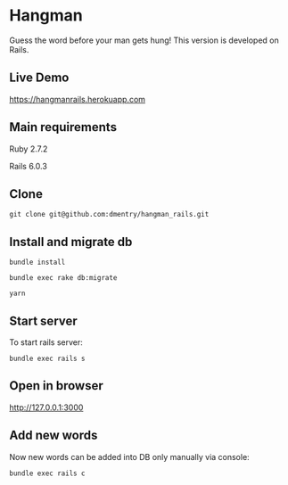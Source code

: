 # Hangman
Guess the word before your man gets hung! This version is developed on Rails.

## Live Demo
https://hangmanrails.herokuapp.com

## Main requirements
Ruby 2.7.2

Rails 6.0.3

## Clone
```git clone git@github.com:dmentry/hangman_rails.git```

## Install and migrate db
```bundle install```

```bundle exec rake db:migrate```

```yarn```

## Start server
To start rails server:

```bundle exec rails s```

## Open in browser
http://127.0.0.1:3000

## Add new words
Now new words can be added into DB only manually via console:

```bundle exec rails c```
